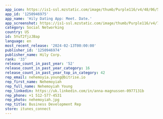 ```yaml
---
app_icon: https://is1-ssl.mzstatic.com/image/thumb/Purple116/v4/48/06/5a/48065a11-c676-8693-3db5-119c04ed70eb/AppIcon-0-0-1x_U007emarketing-0-7-0-85-220.png/1024x1024bb.png
app_id: '1250946975'
app_name: 'Hily Dating App: Meet. Date.'
app_screenshot: https://is1-ssl.mzstatic.com/image/thumb/Purple116/v4/74/4b/53/744b53f5-c970-f13a-cfe9-d91f49d3193d/010a7707-85aa-4b8b-8f8d-1a3e1099b453_07_150923_01_0000_ALL_En_MainScreensNewItIphoneMockup_Iphone_ASO_1242x2208.jpg/1242x2208bb.png
category: Social Networking
country: US
id: 5YuT2fjzJBap
language: en
most_recent_release: '2024-02-13T00:00:00'
publisher_id: '1250946974'
publisher_name: Hily Corp.
rank: '33'
release_count_in_past_year: '52'
release_count_in_past_year_category: 16
release_count_in_past_year_top_in_category: 42
rep_email: nehemoyia.young@bitrise.io
rep_first_name: Nehemoyiah
rep_full_name: Nehemoyiah Young
rep_linkedin: https://uk.linkedin.com/in/anna-magnussen-0977131b
rep_phone: +1 512-577-4531
rep_photo: nehemoyiah.jpg
rep_title: Business Development Rep
store: itunes_connect
---
```

